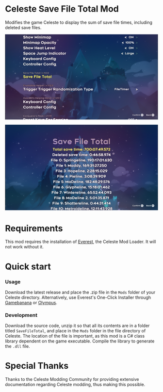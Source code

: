 Celeste Save File Total Mod
===========================
Modifies the game Celeste to display the sum of save file times, including deleted save files.

![Screenshot of Mod Settings Location](Resources/savefile1.png?raw=true "Screenshot of Mod Settings Location")

![Screenshot of Mod Submenu](Resources/savefile2.png?raw=true "Screenshot of Mod Submenu")

# Requirements

This mod requires the installation of [Everest](https://everestapi.github.io/), the Celeste Mod Loader. It will not work without it.

# Quick start

### Usage

Download the latest release and place the .zip file in the `Mods` folder of your Celeste directory. Alternatively, use Everest's One-Click Installer through [Gamebanana](https://gamebanana.com/mods/395489) or [Olympus](https://gamebanana.com/tools/download/6449).

### Development

Download the source code, unzip it so that all its contents are in a folder titled `SaveFileTotal`, and place in the `Mods` folder in the file directory of Celeste. The location of the file is important, as this mod is a C# class library dependent on the game executable. Compile the library to generate the `.dll` file.

# Special Thanks

Thanks to the Celeste Modding Community for providing extensive documentation regarding Celeste modding, thus making this possible.